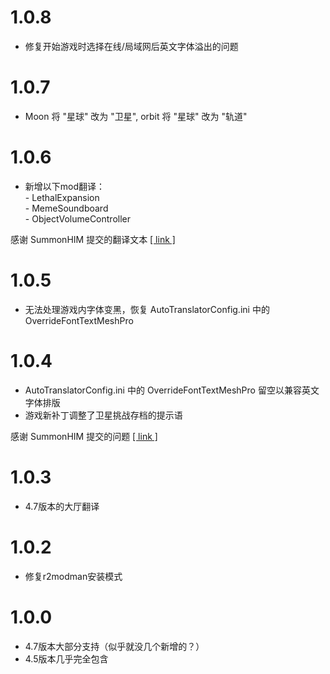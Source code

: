 # 1.0.8

- 修复开始游戏时选择在线/局域网后英文字体溢出的问题

# 1.0.7

- Moon 将 "星球" 改为 "卫星", orbit 将 "星球" 改为 "轨道"

# 1.0.6

- 新增以下mod翻译：<br>- LethalExpansion<br>- MemeSoundboard<br>- ObjectVolumeController

感谢 SummonHIM 提交的翻译文本 [\[ link \]](https://github.com/HK417KEN/Lethal_Company_Simplified_Chinese_Localization/issues/1)

# 1.0.5

- 无法处理游戏内字体变黑，恢复 AutoTranslatorConfig.ini 中的 OverrideFontTextMeshPro

# 1.0.4

- AutoTranslatorConfig.ini 中的 OverrideFontTextMeshPro 留空以兼容英文字体排版
- 游戏新补丁调整了卫星挑战存档的提示语

感谢 SummonHIM 提交的问题 [\[ link \]](https://github.com/HK417KEN/Lethal_Company_Simplified_Chinese_Localization/issues/1)

# 1.0.3
- 4.7版本的大厅翻译

# 1.0.2
- 修复r2modman安装模式

# 1.0.0
- 4.7版本大部分支持（似乎就没几个新增的？）
- 4.5版本几乎完全包含
